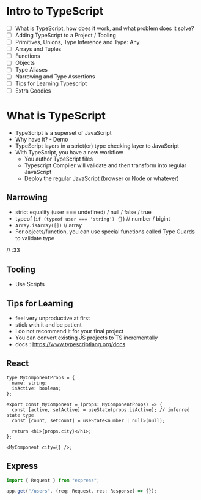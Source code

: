 # Intro to TypeScript

- [ ] What is TypeScript, how does it work, and what problem does it solve?
- [ ] Adding TypeScript to a Project / Tooling
- [ ] Primitives, Unions, Type Inference and Type: Any
- [ ] Arrays and Tuples
- [ ] Functions
- [ ] Objects
- [ ] Type Aliases
- [ ] Narrowing and Type Assertions
- [ ] Tips for Learning Typescript
- [ ] Extra Goodies

# What is TypeScript

- TypeScript is a superset of JavaScript
- Why have it? - Demo
- TypeScript layers in a strict(er) type checking layer to JavaScript
- With TypeScript, you have a new workflow
  - You author TypeScript files
  - Typescript Compiler will validate and then transform into regular JavaScript
  - Deploy the regular JavaScript (browser or Node or whatever)

## Narrowing

- strict equality (user === undefined) / null / false / true
- typeof (`if (typeof user === 'string') {}`) // number / bigint
- `Array.isArray([])` // array
- For objects/function, you can use special functions called Type Guards to validate type

// :33

## Tooling

- Use Scripts

## Tips for Learning

- feel very unproductive at first
- stick with it and be patient
- I do not recommend it for your final project
- You can convert existing JS projects to TS incrementally
- docs : https://www.typescriptlang.org/docs

## React

```tsx
type MyComponentProps = {
  name: string;
  isActive: boolean;
};

export const MyComponent = (props: MyComponentProps) => {
  const [active, setActive] = useState(props.isActive); // inferred state type
  const [count, setCount] = useState<number | null>(null);

  return <h1>{props.city}</h1>;
};

<MyComponent city={} />;
```

## Express

```ts
import { Request } from "express";

app.get("/users", (req: Request, res: Response) => {});
```
